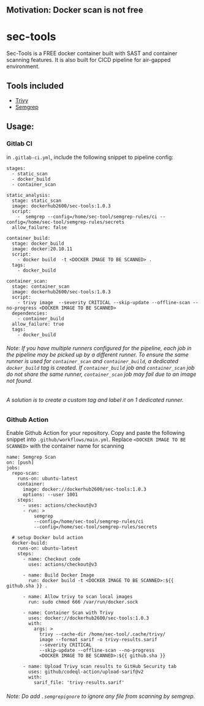 ## Motivation: Docker scan is not free

# sec-tools
Sec-Tools is a FREE docker container built with SAST and container scanning features.
It is also built for CICD pipeline for air-gapped environment.

## Tools included
- [Trivy](https://github.com/aquasecurity/trivy)
- [Semgrep](https://github.com/returntocorp/semgrep)

## Usage:

### Gitlab CI
in `.gitlab-ci.yml`, include the following snippet to pipeline config:

``` 
stages:
  - static_scan
  - docker_build
  - container_scan

static_analysis:
  stage: static_scan
  image: dockerhub2600/sec-tools:1.0.3
  script:
    -  semgrep --config=/home/sec-tool/semgrep-rules/ci --config=/home/sec-tool/semgrep-rules/secrets
  allow_failure: false

container_build:
  stage: docker_build
  image: docker:20.10.11
  script:
    - docker build  -t <DOCKER IMAGE TO BE SCANNED> .
  tags:
    - docker_build

container_scan:
  stage: container_scan
  image: dockerhub2600/sec-tools:1.0.3
  script:
    - trivy image  --severity CRITICAL --skip-update --offline-scan --no-progress <DOCKER IMAGE TO BE SCANNED>
  dependencies:
    - container_build
  allow_failure: true
  tags:
    - docker_build

  ```
###### Note: If you have multiple runners configured for the pipeline, each job in the pipeline may be picked up by a different runner. To ensure the same runner is used for `container_scan` and `container_build`, a dedicated `docker_build` tag is created. If `container_build` job and `container_scan` job do not share the same runner, `container_scan` job may fail due to an image not found. 

###### A solution is to create a custom tag and label it on 1 dedicated runner.


### Github Action
Enable Github Action for your repository.
Copy and paste the following snippet into `.github/workflows/main.yml`.
Replace `<DOCKER IMAGE TO BE SCANNED>` with the container name for scanning
```
name: Semgrep Scan
on: [push]
jobs:
  repo-scan:
    runs-on: ubuntu-latest
    container:
      image: docker://dockerhub2600/sec-tools:1.0.3
      options: --user 1001
    steps:
      - uses: actions/checkout@v3
      - run: > 
          semgrep 
          --config=/home/sec-tool/semgrep-rules/ci 
          --config=/home/sec-tool/semgrep-rules/secrets
  
  # setup Docker buld action
  docker-build:
    runs-on: ubuntu-latest
    steps:
      - name: Checkout code
        uses: actions/checkout@v3
      
      - name: Build Docker Image
        run: docker build -t <DOCKER IMAGE TO BE SCANNED>:${{ github.sha }} .

      - name: Allow trivy to scan local images
        run: sudo chmod 666 /var/run/docker.sock
  
      - name: Container Scan with Trivy
        uses: docker://dockerhub2600/sec-tools:1.0.3
        with:
          args: >
            trivy --cache-dir /home/sec-tool/.cache/trivy/ 
            image --format sarif -o trivy-results.sarif 
            --severity CRITICAL 
            --skip-update --offline-scan --no-progress 
            <DOCKER IMAGE TO BE SCANNED>:${{ github.sha }}

      - name: Upload Trivy scan results to GitHub Security tab
        uses: github/codeql-action/upload-sarif@v2
        with:
          sarif_file: 'trivy-results.sarif'
```

###### Note: Do add `.semgrepignore` to ignore any file from scanning by semgrep.


